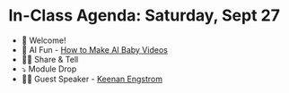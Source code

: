 # In-Class Agenda: Saturday, Sept 27

* 👋 Welcome!
* 🤖 AI Fun - [How to Make AI Baby Videos](https://www.youtube.com/watch?v=4FQolp-BmZI)  
* 👯‍♀️ Share & Tell 
* ⤵️ Module Drop 
* 👩‍🏫 Guest Speaker - [Keenan Engstrom](https://www.linkedin.com/in/keenanengstrom/)
